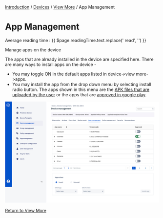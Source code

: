 [Introduction](../../../index.md) / [Devices](../../index.md) / [View More](../index.md) / App Management

# App Management
<div class="avg-reading-time" style="margin-top: 0rem;">Average reading time : {{ $page.readingTime.text.replace(' read', '') }}</div>

Manage apps on the device

The apps that are already installed in the device are specified here. There are many ways to install apps on the device -

*   You may toggle ON in the default apps listed in device->view more->apps.
*   You may install the app from the drop down menu by selecting install radio button. The apps shown in this menu are the [APK files that are uploaded by the user](../../../app-management/index.md) or the apps that are [approved in google play](../../../device-template/how-approve-google-play-store-app/index.md).

![Device Management](../../../../assets/OLD_DASHBOARD/3_DM.png)

[Return to View More](../index.md)
